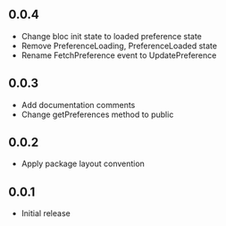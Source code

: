 ## 0.0.4

- Change bloc init state to loaded preference state
- Remove PreferenceLoading, PreferenceLoaded state
- Rename FetchPreference event to UpdatePreference

## 0.0.3

- Add documentation comments
- Change getPreferences method to public

## 0.0.2

- Apply package layout convention

## 0.0.1

- Initial release